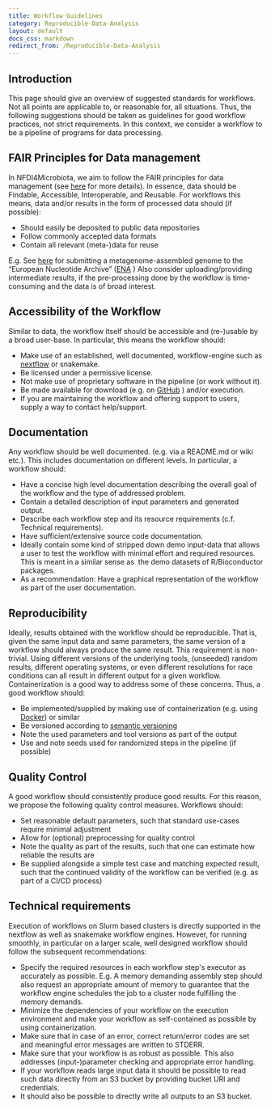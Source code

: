 ```yaml
---
title: Workflow Guidelines
category: Reproducible-Data-Analysis
layout: default
docs_css: markdown
redirect_from: /Reproducible-Data-Analysis
---
```


## Introduction

This page should give an overview of suggested standards for workflows. Not all points are applicable to, or reasonable for, all situations. Thus, the following suggestions should be taken as guidelines for good workflow practices, not strict requirements. In this context, we consider a workflow to be a pipeline of programs for data processing.

## FAIR Principles for Data management

In NFDI4Microbiota, we aim to follow the FAIR principles for data management (see [here](https://nfdi4microbiota.github.io/nfdi4microbiota-knowledge-base/RDM/03-fair) for more details).
In essence, data should be Findable, Accessible, Interoperable, and Reusable.
For workflows this means, data and/or results in the form of processed data should (if possible):

- Should easily be deposited to public data repositories
- Follow commonly accepted data formats
- Contain all relevant (meta-)data for reuse

E.g. See [here](https://ena-docs.readthedocs.io/en/latest/submit/assembly/metagenome/mag.html) for submitting a metagenome-assembled genome to the “European Nucleotide Archive” ([ENA](https://www.ebi.ac.uk/ena/browser/home) )
Also consider uploading/providing intermediate results, if the pre-processing done by the workflow is time-consuming and the data is of broad interest.

## Accessibility of the Workflow
Similar to data, the workflow itself should be accessible and (re-)usable by a broad user-base.
In particular, this means the workflow should:  

- Make use of an established, well documented, workflow-engine such as [nextflow](https://www.nextflow.io/) or snakemake.
- Be licensed under a permissive license.
- Not make use of proprietary software in the pipeline (or work without it).
- Be made available for download (e.g. on [GitHub](https://github.com/) ) and/or execution.
- If you are maintaining the workflow and offering support to users, supply a way to contact help/support.

## Documentation

Any workflow should be well documented. (e.g. via a README.md or wiki etc.). This includes documentation on different levels. In particular, a workflow should:

- Have a concise high level documentation describing the overall goal of the workflow and the type of addressed problem.
- Contain a detailed description of input parameters and generated output.
- Describe each workflow step and its resource requirements (c.f. Technical requirements).
- Have sufficient/extensive source code documentation.
- Ideally contain some kind of stripped down demo input-data that allows a user to test the workflow with minimal effort and required resources. This is meant in a similar sense as  the demo datasets of R/Bioconductor packages.
- As a recommendation: Have a graphical representation of the workflow as part of the user documentation.

## Reproducibility

Ideally, results obtained with the workflow should be reproducible. That is, given the same input data and same parameters, the same version of a workflow should always produce the same result. This requirement is non-trivial. Using different versions of the underlying tools, (unseeded) random results, different operating systems, or even different resolutions for race conditions can all result in different output for a given workflow. Containerization is a good way to address some of these concerns.
Thus, a good workflow should:

- Be implemented/supplied by making use of containerization (e.g. using [Docker](https://www.docker.com/resources/what-container/)) or similar
- Be versioned according to [semantic versioning](https://semver.org/)
- Note the used parameters and tool versions as part of the output
- Use and note seeds used for randomized steps in the pipeline (if possible)

## Quality Control

A good workflow should consistently produce good results. For this reason, we propose the following quality control measures. Workflows should:

- Set reasonable default parameters, such that standard use-cases require minimal adjustment
- Allow for (optional) preprocessing for quality control
- Note the quality as part of the results, such that one can estimate how reliable the results are
- Be supplied alongside a simple test case and matching expected result, such that the continued validity of the workflow can be verified (e.g. as part of a CI/CD process)

## Technical requirements

Execution of workflows on Slurm based clusters is directly supported in the nextflow as well as snakemake workflow engines. However, for running smoothly, in particular on a larger scale, well designed workflow should follow the subsequent recommendations:

- Specify the required resources in each workflow step's executor as accurately as possible. E.g. A memory demanding assembly step should also request an appropriate amount of memory to guarantee that the workflow engine schedules the job to a cluster node fulfilling the memory demands.
- Minimize the dependencies of your workflow on the execution environment and make your workflow as self-contained as possible by using containerization.
- Make sure that in case of an error, correct return/error codes are set and meaningful error messages are written to STDERR.
- Make sure that your workflow is as robust as possible. This also addresses (input-)parameter checking and appropriate error handling.
- If your workflow reads large input data it should be possible to read such data directly from an S3 bucket by providing bucket URI and credentials.
- It should also be possible to directly write all outputs to an S3 bucket.
